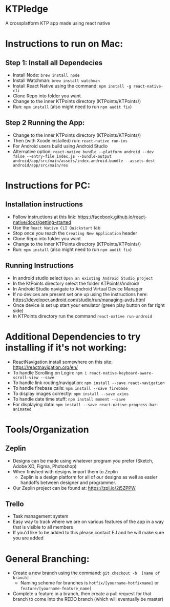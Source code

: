 # KTPledge

A crossplatform KTP app made using react native

# Instructions to run on Mac:

## Step 1: Install all Dependecies
* Install Node: `brew install node`
* Install Watchman: `brew install watchman`
* Install React Native using the command: `npm install -g react-native-cli`
* Clone Repo into folder you want
* Change to the inner KTPoints directory (KTPoints/KTPoints/)
* Run: `npm install` (also might need to run `npm audit fix`)

## Step 2 Running the App:
* Change to the inner KTPoints directory (KTPoints/KTPoints/)
* Then (with Xcode installed) run: `react-native run-ios`
* For Android users build using Android Studio
* Alternative option: `react-native bundle --platform android --dev false --entry-file index.js --bundle-output android/app/src/main/assets/index.android.bundle --assets-dest android/app/src/main/res`

# Instructions for PC:
## Installation instructions
* Follow instructions at this link: https://facebook.github.io/react-native/docs/getting-started
 * Use the `React Native CLI Quickstart` tab
 * Stop once you reach the `Creating New Application` header
* Clone Repo into folder you want
 * Change to the inner KTPoints directory (KTPoints/KTPoints/)
 * Run: `npm install` (also might need to run `npm audit fix`)
 
## Running Instructions
* In android studio select `Open an existing Android Studio project`
 * In the KtPoints directory select the folder KTPoints/Android/
 * In Android Studio navigate to Android Virtual Device Manager
 * If no devices are present set one up using the instructions here: https://developer.android.com/studio/run/managing-avds.html
 * Once device is set up start your emulator  (green play button on far right side)
* In KTPoints directory run the command `react-native run-android` 




# Additional Dependencies to try installing if it's not working:
* ReactNavigation install somewhere on this site: https://reactnavigation.org/en/
* To handle Scrolling on Login: `npm i react-native-keyboard-aware-scroll-view --save`
* To handle link routing/navigation: `npm install --save react-navigation`
* To handle firebase calls: `npm install --save firebase`
* To display images correctly: `npm install --save axios`
* To handle date time stuff: `npm install moment --save`
* For displaying data: `npm install --save react-native-progress-bar-animated`

# Tools/Organization

## Zeplin
* Designs can be made using whatever program you prefer (Sketch, Adobe XD, Figma, Photoshop)
* When finished with designs import them to Zeplin 
  * Zeplin is a design platform for all of our designs as well as easier handoffs between designer and programmer.
* Our Zeplin project can be found at: https://zpl.io/2j5ZPPW

## Trello
* Task management system
* Easy way to track where we are on various features of the app in a way that is visible to all members
* If you'd like to be added to this please contact EJ and he will make sure you are added

# General Branching:
* Create a new branch using the command: `git checkout -b  [name of branch]`
  * Naming scheme for branches is `hotfix/[yourname-hotfixname]`  or `feature/[yourname-feature_name]`
* Complete a feature in a branch, then create a pull request for that branch to come into the REDO branch (which will eventually be master)










